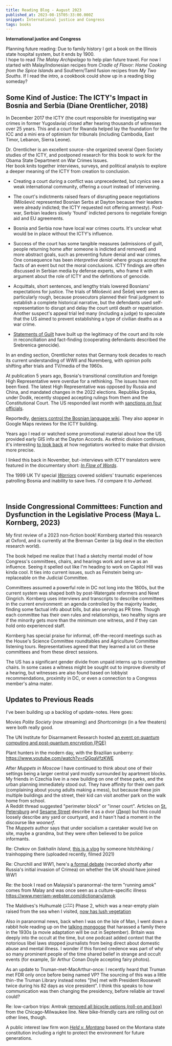 ```yaml
---
title: Reading Blog - August 2023
published_at: 2023-08-15T05:33:00.000Z
snippet: International justice and Congress
tags: books
---
```


**International justice and Congress**

Planning future reading: Due to family history I got a book on the Illinois state hospital system, but it ends by 1900.<br/>
I hope to read *The Malay Archipelago* to help plan future travel. For now I started with Malay/Indonesian recipes from *Cradle of Flavor: Home Cooking from the Spice Islands* and Southern/Tamil fusion recipes from *My Two Souths*. If I read the intro, a cookbook could show up in a reading blog someday?

## Some Kind of Justice: The ICTY's Impact in Bosnia and Serbia (Diane Orentlicher, 2018)

In December 2017 the ICTY (the court responsible for investigating war crimes in former Yugoslavia) closed after hearing thousands of witnesses over 25 years. This and a court for Rwanda helped lay the foundation for the ICC and a mini era of optimism for tribunals (including Cambodia, East Timor, Lebanon, Sierra Leone).

Dr. Orentlicher is an excellent source - she organized several Open Society studies of the ICTY, and postponed research for this book to work for the Obama State Department on War Crimes Issues.<br/>
Her book knits together interviews, surveys, and political analysis to explore a deeper meaning of the ICTY from creation to conclusion.

- Creating a court during a conflict was unprecedented, but cynics see a weak international community, offering a court instead of intervening.

- The court's indictments raised fears of disrupting peace negotiations (Milošević represented Bosnian Serbs at Dayton because their leaders were already indicted; the ICTY requested not offering amnesty). Post-war, Serbian leaders slowly 'found' indicted persons to negotiate foreign aid and EU agreements.

- Bosnia and Serbia now have local war crimes courts. It's unclear what would be in place without the ICTY's influence.

- Success of the court has some tangible measures (admissions of guilt, people returning home after someone is indicted and removed) and more abstract goals, such as preventing future denial and war crimes. <br/> One consequence has been *interpretive denial* where groups accept the facts of an event but not the moral conclusions. ICTY findings are often discussed in Serbian media by defense experts, who frame it with argument about the role of ICTY and the definitions of genocide.

- Acquittals, short sentences, and lengthy trials lowered Bosnians' expectations for justice. The trials of Milošević and Šešelj were seen as particularly rough, because prosecutors planned their final judgment to establish a complete historical narrative, but the defendants used self-representation to disrupt and delay the court until death or repatriation. <br/> Another suspect's appeal trial led many (including a judge) to speculate that the US aimed to prevent establishing a type of civilian deaths as a war crime.

- [Statements of Guilt](https://www.icty.org/en/features/statements-guilt) have built up the legitimacy of the court and its role in reconciliation and fact-finding (cooperating defendants described the Srebrenica genocide).

In an ending section, Orentlicher notes that Germany took decades to reach its current understanding of WWII and Nuremberg, with opinion polls shifting after trials and TV/media of the 1960s.

At publication 5 years ago, Bosnia's transitional constitution and foreign High Representative were overdue for a rethinking. The issues have not been fixed. The latest High Representative was opposed by Russia and China, and mandated changes in the 2022 elections. Republika Srpska, under Dodik, recently stopped accepting rulings from them and the Constitutional Court. The US responded last month with [sanctions on four officials](https://www.state.gov/imposing-sanctions-on-bosnia-and-herzegovina-officials-who-undermined-dayton-peace-accord/).

Reportedly, [deniers control the Bosnian language wiki](https://www.reddit.com/r/wikipedia/comments/154vthg/a_plan_for_taking_over_a_wikipedia/). They also appear in Google Maps reviews for the ICTY building.

Years ago I read or watched some promotional material about how the US provided early GIS info at the Dayton Accords. As ethnic division continues, it's interesting [to look back](https://www.nga.mil/defining-moments/Dayton_Accords.html) at how negotiators worked to make that division more precise.

I linked this back in November, but - interviews with ICTY translators were featured in the documentary short: [*In Flow of Words*](https://www.youtube.com/watch?v=JppVGKykkvc).

The 1999 UK TV special [*Warriors*](https://www.youtube.com/watch?v=mzbNLKMaf94) covered soldiers' traumatic experiences patrolling Bosnia and inability to save lives. I'd compare it to *Jarhead*.

<br/>

## Inside Congressional Committees: Function and Dysfunction in the Legislative Process (Maya L. Kornberg, 2023)

My first review of a 2023 non-fiction book! Kornberg started this research at Oxford, and is currently at the Brennan Center (a big deal in the election research world).

The book helped me realize that I had a sketchy mental model of how Congress's committees, chairs, and hearings work and serve as an influence. Seeing it spelled out like I'm heading to work on Capitol Hill was kinda cool. It ties into current issues, such as Feinstein being un-replaceable on the Judicial Committee.

Committees assumed a powerful role in DC not long into the 1800s, but the current system was shaped both by post-Watergate reformers and Newt Gingrich. Kornberg uses interviews and transcripts  to describe committees in the current environment: an agenda controlled by the majority leader, finding some factual info about bills, but also serving as PR time. Though each committee has their own rules and relationships, two healthy signs are if the minority gets more than the minimum one witness, and if they can hold onto experienced staff.

Kornberg has special praise for informal, off-the-record meetings such as the House's Science Committee roundtables and Agriculture Committee listening tours. Representatives agreed that they learned a lot on these committees and from these direct sessions.

The US has a significant gender divide from unpaid interns up to committee chairs. In some cases a witness might be sought out to improve diversity of a hearing, but witnesses are also found based on lobbyist recommendations, proximity in DC, or even a connection to a Congress member's alma mater.

## Updates to Previous Reads

I've been building up a backlog of update-notes. Here goes:

Movies *Polite Society* (now streaming) and *Shortcomings* (in a few theaters) were both really good.

The UN Institute for Disarmament Research hosted [an event on quantum computing and post-quantum encryption (PQE)](https://www.youtube.com/watch?v=beLR7sqi5tg)

Plant hunters in the modern day, with the Brazilian sunberry: https://www.youtube.com/watch?v=rQGpaVfzKWE

After *Muppets in Moscow* I have continued to think about one of their settings being a larger central yard mostly surrounded by apartment blocks. My friends in Czechia live in a new building on one of these parks, and the urban planning immediately stood out. They have affinity for their own park (complaining about young adults making a mess), but because these join multiple buildings and the street, their kid can visit another park on the walk home from school.<br/>
A Reddit thread suggested "perimeter block" or "inner court". Articles on [St. Petersburg](https://lidenz.com/explore-the-dvor-st-petersburgs-most-instagrammable-courtyards/) and [Sesame Street](https://amherststudent-archive.amherst.edu/current/arts/view.php%3Fyear=2000-2001&issue=16&section=arts&article=06.html) describe it as a dvor (Двор) but this could loosely describe any yard or courtyard, and it hasn't had a moment in the discourse like *woonerf*.<br/>
The *Muppets* author says that under socialism a caretaker would live on site, maybe a grandma, but they were often believed to be police informants.

Re: Chekov on *Sakhalin Island*, [this is a vlog](https://www.youtube.com/watch?v=cRejMGHZchU) by someone hitchhiking / trainhopping there (uploaded recently, filmed 2021)

Re: Churchill and WW1, here's [a formal debate](https://www.youtube.com/watch?v=BqO5CnnKLtA) (recorded shortly after Russia's initial invasion of Crimea) on whether the UK should have joined WW1

Re: the book I read on Malaysia's paranormal - the term "running amok" comes from Malay and was once seen as a culture-specific illness https://www.merriam-webster.com/dictionary/amok

The Maldives's Hulhumalé (ހުޅުމާލެ) Phase 2, which was a near-empty plain raised from the sea when I visited, [now has lush vegetation](https://www.reddit.com/r/maldives/comments/15iopi1/hidden_spot_in_phase_2_deosnt_even_look_like_it/)

Also in paranormal news, back when I was on the Isle of Man, I went down a rabbit hole reading up on the [talking mongoose](https://en.wikipedia.org/wiki/Gef) that harassed a family there in the 1930s (a movie adaptation will be out in September). Britain was deeply into the occult at the time, but one podcast added context that the notorious libel laws stopped journalists from being direct about domestic abuse and mental illness. I wonder if this forced credence was part of why so many prominent people of the time shared belief in strange and occult events (for example, Sir Arthur Conan Doyle accepting fairy photos).

As an update to Truman-met-MacArthur-once: I recently heard that Truman met FDR only once before being named VP? The sourcing of this was a little thin - the Truman Library instead notes "[he] met with President Roosevelt twice during his 82 days as vice president". I think this speaks to how communication was then changing the presidency, before reliable air travel could?

Re: low-carbon trips: Amtrak [removed all bicycle options (roll-on and box)](https://chi.streetsblog.org/2023/08/05/annoyingly-amtrak-has-cut-bicycle-capacity-on-hiawatha-service-but-bike-friendly-venture-cars-are-coming) from the Chicago-Milwaukee line. New bike-friendly cars are rolling out on other lines, though.

A public interest law firm won [*Held v. Montana*](https://en.wikipedia.org/wiki/Held_v._Montana) based on the Montana state constitution including a right to protect the environment for future generations.

<br/>
<br/>
<br/>

